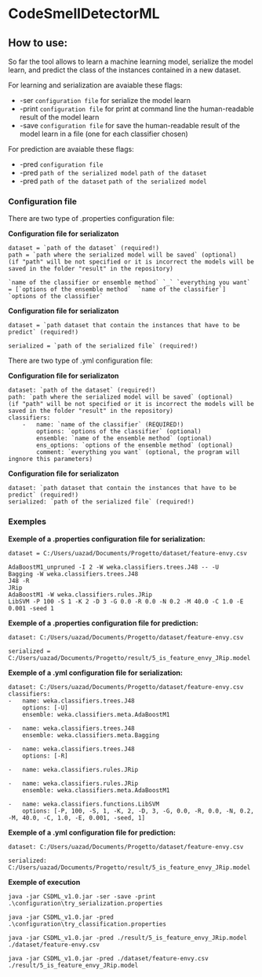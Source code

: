 # CodeSmellDetectorML

How to use: 
-----------

So far the tool allows to learn a machine learning model, serialize the model learn, 
and predict the class of the instances contained in a new dataset.

For learning and serialization are avaiable these flags:
  * -ser `configuration file` for serialize the model learn
  * -print `configuration file` for print at command line the human-readable result of the model learn
  * -save `configuration file` for save the human-readable result of the model learn in a file (one for each classifier chosen)
 
For prediction are avaiable these flags:
  * -pred `configuration file` 
  * -pred `path of the serialized model` `path of the dataset`
  * -pred `path of the dataset` `path of the serialized model`
  
 
 ### Configuration file
 
 There are two type of .properties configuration file:
 
  **Configuration file for serializaton**
  
	dataset = `path of the dataset` (required!)
	path = `path where the serialized model will be saved` (optional)
  	(if "path" will be not specified or it is incorrect the models will be saved in the folder "result" in the repository)
  
  	`name of the classifier or ensemble method` `_` `everything you want` = [`options of the ensemble method`  `name of the classifier`] `options of the classifier`  
  
  **Configuration file for serializaton**
  
  	dataset = `path dataset that contain the instances that have to be predict` (required!)
  
  	serialized = `path of the serialized file` (required!)
       
      
 There are two type of .yml configuration file:

  **Configuration file for serializaton**
  
  	dataset: `path of the dataset` (required!)
	path: `path where the serialized model will be saved` (optional)
	(if "path" will be not specified or it is incorrect the models will be saved in the folder "result" in the repository)
  	classifiers:
		-	name: `name of the classifier` (REQUIRED!) 
			options: `options of the classifier` (optional)
			ensemble: `name of the ensemble method` (optional)
			ens_options: `options of the ensemble method` (optional)
			comment: `everything you want` (optional, the program will ingnore this parameters)
			
  **Configuration file for serializaton**
  
	dataset: `path dataset that contain the instances that have to be predict` (required!)
	serialized: `path of the serialized file` (required!) 
  
  ### Exemples
  
  **Exemple of a .properties configuration file for serialization:**
  
	dataset = C:/Users/uazad/Documents/Progetto/dataset/feature-envy.csv
 
	AdaBoostM1_unpruned -I 2 -W weka.classifiers.trees.J48 -- -U
	Bagging -W weka.classifiers.trees.J48
	J48 -R
	JRip 
	AdaBoostM1 -W weka.classifiers.rules.JRip
	LibSVM -P 100 -S 1 -K 2 -D 3 -G 0.0 -R 0.0 -N 0.2 -M 40.0 -C 1.0 -E 0.001 -seed 1

  
  **Exemple of a .properties configuration file for prediction:**
  
	dataset: C:/Users/uazad/Documents/Progetto/dataset/feature-envy.csv
   
	serialized = C:/Users/uazad/Documents/Progetto/result/5_is_feature_envy_JRip.model
	
  **Exemple of a .yml configuration file for serialization:**
  
	dataset: C:/Users/uazad/Documents/Progetto/dataset/feature-envy.csv 
	classifiers:
    -   name: weka.classifiers.trees.J48
        options: [-U]
        ensemble: weka.classifiers.meta.AdaBoostM1
        
    -   name: weka.classifiers.trees.J48
        ensemble: weka.classifiers.meta.Bagging
        
    -   name: weka.classifiers.trees.J48
        options: [-R]
    
    -   name: weka.classifiers.rules.JRip 
        
    -   name: weka.classifiers.rules.JRip
        ensemble: weka.classifiers.meta.AdaBoostM1
        
    -   name: weka.classifiers.functions.LibSVM
        options: [-P, 100, -S, 1, -K, 2, -D, 3, -G, 0.0, -R, 0.0, -N, 0.2, -M, 40.0, -C, 1.0, -E, 0.001, -seed, 1]  

  
  **Exemple of a .yml configuration file for prediction:**
  
	dataset: C:/Users/uazad/Documents/Progetto/dataset/feature-envy.csv
   
	serialized: C:/Users/uazad/Documents/Progetto/result/5_is_feature_envy_JRip.model
  
  **Exemple of execution**
  
	java -jar CSDML_v1.0.jar -ser -save -print .\configuration\try_serialization.properties
  
	java -jar CSDML_v1.0.jar -pred .\configuration\try_classification.properties
  
	java -jar CSDML_v1.0.jar -pred ./result/5_is_feature_envy_JRip.model ./dataset/feature-envy.csv
  
	java -jar CSDML_v1.0.jar -pred ./dataset/feature-envy.csv ./result/5_is_feature_envy_JRip.model
